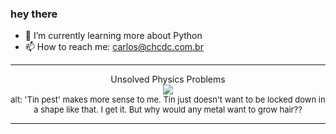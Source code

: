 ### hey there 

- :seedling: I’m currently learning more about Python
- :mailbox: How to reach me: carlos@chcdc.com.br


---


<!-- xkcd -->
<p align="center">Unsolved Physics Problems</br><img src=https://imgs.xkcd.com/comics/unsolved_physics_problems.png></br><font size =2>alt: 'Tin pest' makes more sense to me. Tin just doesn't want to be locked down in a shape like that. I get it. But why would any metal want to grow hair??</br></font></p></table></p> 


<!-- xkcd -->
---
